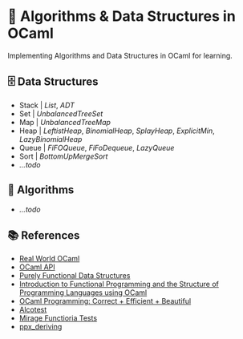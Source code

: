 # 🐫 Algorithms & Data Structures in OCaml

Implementing Algorithms and Data Structures in OCaml for learning.


## 🗄️ Data Structures

* Stack | *List*, *ADT*
* Set | *UnbalancedTreeSet*
* Map | *UnbalancedTreeMap*
* Heap | *LeftistHeap*, *BinomialHeap*, *SplayHeap*, *ExplicitMin*, *LazyBinomialHeap*
* Queue | *FiFOQueue*, *FiFoDequeue*, *LazyQueue*
* Sort | *BottomUpMergeSort*
* *...todo*


## 🔢 Algorithms

* *...todo*


## 📚 References

* [Real World OCaml](https://dev.realworldocaml.org/toc.html)
* [OCaml API](https://v2.ocaml.org/api/index.html)
* [Purely Functional Data Structures](https://www.cambridge.org/de/universitypress/subjects/computer-science/programming-languages-and-applied-logic/purely-functional-data-structures?format=AR)
* [Introduction to Functional Programming and the Structure of Programming Languages using OCaml](https://www.ps.uni-saarland.de/~smolka/drafts/prog2021.pdf)
* [OCaml Programming: Correct + Efficient + Beautiful](https://cs3110.github.io/textbook/cover.html)
* [Alcotest](https://github.com/mirage/alcotest)
* [Mirage Functioria Tests](https://github.com/mirage/mirage/blob/main/test/functoria/test.ml)
* [ppx_deriving](https://github.com/ocaml-ppx/ppx_deriving)
